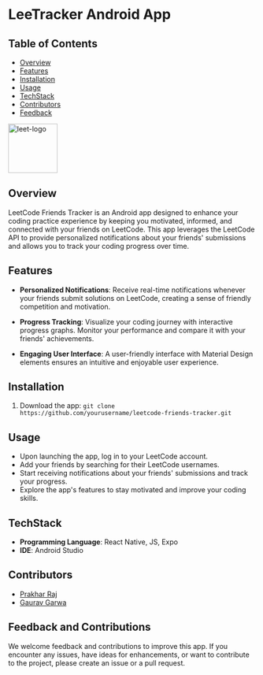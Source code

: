 # LeeTracker Android App


 
## Table of Contents
- [Overview](##Overview)
- [Features](##Features)
- [Installation](##Installation)
- [Usage](##Usage)
- [TechStack](##TechStack)
- [Contributors ](##Contributors)
- [Feedback](##Feedback)


<img width="100" alt="leet-logo" src="https://github.com/prakharraj1302/LeeTracker-Android-App/assets/78600377/5c39cf98-3982-48eb-97e1-e6b91944439c">


## Overview
LeetCode Friends Tracker is an Android app designed to enhance your coding practice experience by keeping you motivated, informed, and connected with your friends on LeetCode. This app leverages the LeetCode API to provide personalized notifications about your friends' submissions and allows you to track your coding progress over time.



## Features

- **Personalized Notifications**: Receive real-time notifications whenever your friends submit solutions on LeetCode, creating a sense of friendly competition and motivation.

- **Progress Tracking**: Visualize your coding journey with interactive progress graphs. Monitor your performance and compare it with your friends' achievements.

- **Engaging User Interface**: A user-friendly interface with Material Design elements ensures an intuitive and enjoyable user experience.

## Installation

1. Download the app: `git clone https://github.com/yourusername/leetcode-friends-tracker.git`


## Usage

- Upon launching the app, log in to your LeetCode account.
- Add your friends by searching for their LeetCode usernames.
- Start receiving notifications about your friends' submissions and track your progress.
- Explore the app's features to stay motivated and improve your coding skills.

## TechStack

- **Programming Language**: React Native, JS, Expo
- **IDE**: Android Studio

## Contributors

- [Prakhar Raj](https://github.com/yourusername)
- [Gaurav Garwa](https://github.com/teammateusername)

## Feedback and Contributions

We welcome feedback and contributions to improve this app. If you encounter any issues, have ideas for enhancements, or want to contribute to the project, please create an issue or a pull request.

